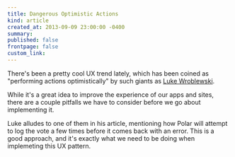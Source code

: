```yaml
---
title: Dangerous Optimistic Actions
kind: article
created_at: 2013-09-09 23:00:00 -0400
summary: 
published: false
frontpage: false
custom_link: 
---
```


There's been a pretty cool UX trend lately, which has been coined as "performing actions optimistically" by such giants as [Luke Wroblewski](http://www.lukew.com/ff/entry.asp?1759).

While it's a great idea to improve the experience of our apps and sites, there are a couple pitfalls we have to consider before we go about implementing it.

Luke alludes to one of them in his article, mentioning how Polar will attempt to log the vote a few times before it comes back with an error. This is a good approach, and it's exactly what we need to be doing when implemeting this UX pattern.